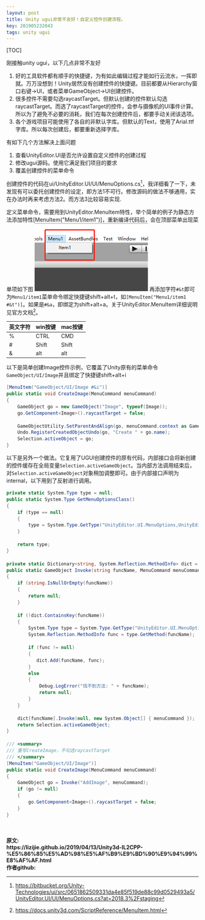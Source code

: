 ```yaml
---
layout: post
title: Unity ugui非常不友好！自定义控件创建流程。
key: 201905232043
tags: unity ugui
---
```


[TOC]

刚接触unity ugui，以下几点非常不友好
1. 好的工具软件都有顺手的快捷键，为有如此编辑过程才能如行云流水，一挥即就。万万没想到！Unity居然没有创建控件的快捷键。目前都要从Hierarchy窗口右键->UI，或者菜单GameObject->UI创建控件。
2. 很多控件不需要勾选raycastTarget。但默认创建的控件默认勾选raycastTarget。而选了raycastTarget的控件，会参与摄像机的UI事件计算。所以为了避免不必要的消耗，我们在每次创建控件后，都要手动关闭该选项。
3. 各个游戏项目可能使用了各自的非默认字库。但默认的Text，使用了Arial.ttf字库。所以每次创建后，都要重新选择字库。

有如下几个方法解决上面问题
1. 查看UnityEditor.UI是否允许设置自定义控件的创建过程
2. 修改ugui源码。使用它满足我们项目的要求
3. 覆盖创建控件的菜单命令

创建控件的代码在ui/UnityEditor.UI/UI/MenuOptions.cs[^1]，我详细看了一下，未发现有可以委托创建控件的设定，即方法1不可行。修改源码的做法不够通用，实在办法时再来考虑方法2。而方法3比较容易实现.


定义菜单命令，需要用到UnityEditor.MenuItem特性，举个简单的例子为静态方法添加特性[MenuItem("Menu1/item1")]，重新编译代码后，会在顶部菜单出现菜单项如下图
![](https://raw.githubusercontent.com/lizijie/lizijie.github.io/master/assets/images/2019-05-23-ugui%E9%9D%9E%E5%B8%B8%E4%B8%8D%E5%8F%8B%E5%A5%BD%EF%BC%81%E8%87%AA%E5%AE%9A%E4%B9%89%E6%8E%A7%E4%BB%B6%E5%88%9B%E5%BB%BA%E6%B5%81%E7%A8%8B/menu_example.png)
再添加字符`#&t`即可为`Menu1/item1`菜单命令绑定快捷键shift+alt+t，如`[MenuItem("Menu1/item1 #&t")]`。如果是`#&a`，即绑定为shift+alt+a。关于UnityEditor.MenuItem详细说明见官方文档[^2]。

|英文字符|win按键|mac按键|
|----|----|----|
|%|CTRL|CMD|
|#|Shift|Shift|
|&|alt|alt|

以下是简单创建Image控件示例，它覆盖了Unity原有的菜单命令`GameObject/UI/Image`并且绑定了快捷键shift+alt+i
```c#
[MenuItem("GameObject/UI/Image #&i")]
public static void CreateImage(MenuCommand menuCommand)
{
    GameObject go = new GameObject("Image", typeof(Image));
    go.GetComponent<Image>().raycastTarget = false;

    GameObjectUtility.SetParentAndAlign(go, menuCommand.context as GameObject);
    Undo.RegisterCreatedObjectUndo(go, "Create " + go.name);
    Selection.activeObject = go;
}
```
以下是另外一个做法。它复用了UGUI创建控件的原有代码，内部接口会将新创建的控件缓存在全局变量`Selection.activeGameObject`。当内部方法调用结束后，对`Selection.activeGameObject`对象稍加调整即可。由于内部接口声明为internal，以下用到了反射进行调用。
```c#
private static System.Type type = null;
public static System.Type GetMenuOptionsClass()
{
    if (type == null)
    {
        type = System.Type.GetType("UnityEditor.UI.MenuOptions,UnityEditor.UI");
    }

    return type;
}

private static Dictionary<string, System.Reflection.MethodInfo> dict = null;
public static GameObject Invoke(string funcName, MenuCommand menuCommand)
{
    if (string.IsNullOrEmpty(funcName))
    {
        return null;
    }

    if (!dict.ContainsKey(funcName))
    {
        System.Type type = System.Type.GetType("UnityEditor.UI.MenuOptions,UnityEditor.UI");
        System.Reflection.MethodInfo func = type.GetMethod(funcName);

        if (func != null)
        {
           dict.Add(funcName, func);
        }
        else
        {
            Debug.LogError("找不到方法: " + funcName);
            return null;
        }
    }

    dict[funcName].Invoke(null, new System.Object[] { menuCommand });
    return Selection.activeGameObject;
}

/// <summary>
/// 重写CreateImage，不勾选raycastTarget
/// </summary>
[MenuItem("GameObject/UI/Image")]
public static void CreateImage(MenuCommand menuCommand)
{
    GameObject go = Invoke("AddImage", menuCommand);
    if (go != null)
    {
        go.GetComponent<Image>().raycastTarget = false;
    }
}
```


[^1]:https://bitbucket.org/Unity-Technologies/ui/src/0651862509331da4e85f519de88c99d0529493a5/UnityEditor.UI/UI/MenuOptions.cs?at=2018.3%2Fstaging
[^2]:https://docs.unity3d.com/ScriptReference/MenuItem.html

<br>	
<br>	
<b>原文:<br>	
https://lizijie.github.io/2019/04/13/Unity3d-IL2CPP-%E5%86%85%E5%AD%98%E5%AF%B9%E9%BD%90%E9%94%99%E8%AF%AF.html <br>
作者github:<br>	
<https://github.com/lizijie>	
</b>
